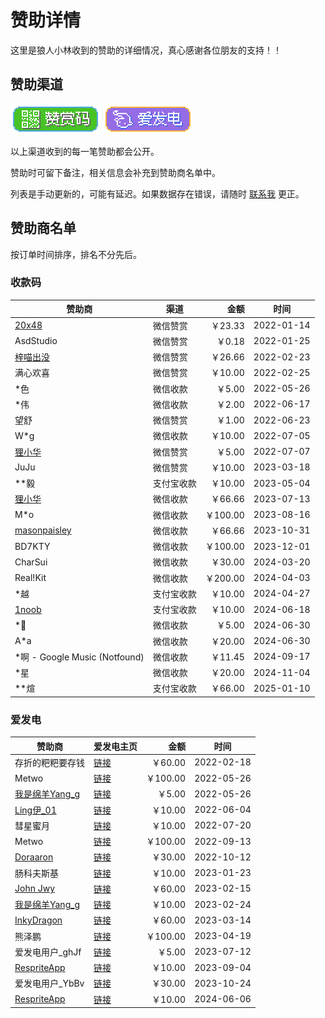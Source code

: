 # 赞助详情

这里是狼人小林收到的赞助的详细情况，真心感谢各位朋友的支持！！

## 赞助渠道

[![赞赏码](images/badge-payqr@2x.png)](payment-qr-codes.md)
[![爱发电](images/badge-afdian@2x.png)](https://afdian.com/a/takwolf)

以上渠道收到的每一笔赞助都会公开。

赞助时可留下备注，相关信息会补充到赞助商名单中。

列表是手动更新的，可能有延迟。如果数据存在错误，请随时 [联系我](https://github.com/TakWolf/TakWolf/issues) 更正。

## 赞助商名单

按订单时间排序，排名不分先后。

### 收款码

| 赞助商                                                          | 渠道    |      金额 | 时间         |
|--------------------------------------------------------------|-------|--------:|------------|
| [20x48](https://github.com/20x48)                            | 微信赞赏  |  ￥23.33 | 2022-01-14 |
| AsdStudio                                                    | 微信赞赏  |   ￥0.18 | 2022-01-25 |
| [梓喵出没](https://www.azimiao.com)                              | 微信赞赏  |  ￥26.66 | 2022-02-23 |
| 满心欢喜                                                         | 微信赞赏  |  ￥10.00 | 2022-02-25 |
| *色                                                           | 微信收款  |   ￥5.00 | 2022-05-26 |
| *伟                                                           | 微信收款  |   ￥2.00 | 2022-06-17 |
| 望舒                                                           | 微信赞赏  |   ￥1.00 | 2022-06-23 |
| W*g                                                          | 微信收款  |  ￥10.00 | 2022-07-05 |
| [狸小华](https://github.com/huage2580)                          | 微信赞赏  |   ￥5.00 | 2022-07-07 |
| JuJu                                                         | 微信赞赏  |  ￥10.00 | 2023-03-18 |
| **毅                                                          | 支付宝收款 |  ￥10.00 | 2023-05-04 |
| [狸小华](https://github.com/huage2580)                          | 微信收款  |  ￥66.66 | 2023-07-13 |
| M*o                                                          | 微信收款  | ￥100.00 | 2023-08-16 |
| [masonpaisley](https://apps.apple.com/cn/app/-/id6444766871) | 微信收款  |  ￥66.66 | 2023-10-31 |
| BD7KTY                                                       | 微信收款  | ￥100.00 | 2023-12-01 |
| CharSui                                                      | 微信收款  |  ￥30.00 | 2024-03-20 |
| Real!Kit                                                     | 微信收款  | ￥200.00 | 2024-04-03 |
| *越                                                           | 支付宝收款 |  ￥10.00 | 2024-04-27 |
| [1noob](https://github.com/1noob)                            | 支付宝收款 |  ￥10.00 | 2024-06-18 |
| *🌱                                                          | 微信收款  |   ￥5.00 | 2024-06-30 |
| A*a                                                          | 微信收款  |  ￥20.00 | 2024-06-30 |
| *啊 - Google Music (Notfound)                                 | 微信收款  |  ￥11.45 | 2024-09-17 |
| *星                                                           | 微信收款  |  ￥20.00 | 2024-11-04 |
| **煊                                                          | 支付宝收款 |  ￥66.00 | 2025-01-10 |

### 爱发电

| 赞助商                                               | 爱发电主页                                                        |      金额 | 时间         |
|---------------------------------------------------|--------------------------------------------------------------|--------:|------------|
| 存折的粑粑要存钱                                          | [链接](https://afdian.com/u/47970dd2907c11ecbf1952540025c377)  |  ￥60.00 | 2022-02-18 |
| Metwo                                             | [链接](https://afdian.com/u/8d344108dcac11ec984152540025c377)  | ￥100.00 | 2022-05-26 |
| [我是绵羊Yang_g](https://space.bilibili.com/43881503) | [链接](https://afdian.com/a/sheep_realms)                      |   ￥5.00 | 2022-05-26 |
| [Ling伊_01](https://space.bilibili.com/333720901)  | [链接](https://afdian.com/a/lingyi010101)                      |  ￥10.00 | 2022-06-04 |
| 彗星蜜月                                              | [链接](https://afdian.com/a/aliene)                            |  ￥10.00 | 2022-07-20 |
| Metwo                                             | [链接](https://afdian.com/u/04fcc8c6333411ed880c52540025c377)  | ￥100.00 | 2022-09-13 |
| [Doraaron](https://twitter.com/Dorraon1)          | [链接](https://afdian.com/u/687b67ba49f311ed93eb52540025c377)  |  ￥30.00 | 2022-10-12 |
| 肠科夫斯基                                             | [链接](https://afdian.com/a/guttia)                            |  ￥10.00 | 2023-01-23 |
| [John Jwy](https://github.com/jwyjohn)            | [链接](https://afdian.com/u/d0f21d0eacca11edbe9752540025c377 ) |  ￥60.00 | 2023-02-15 |
| [我是绵羊Yang_g](https://space.bilibili.com/43881503) | [链接](https://afdian.com/a/sheep_realms)                      |  ￥10.00 | 2023-02-24 |
| [InkyDragon](https://github.com/inkydragon)       | [链接](https://afdian.com/a/inkydragon)                        |  ￥60.00 | 2023-03-14 |
| 熊泽鹏                                               | [链接](https://afdian.com/u/8b324c16de4e11ed96c952540025c377)  | ￥100.00 | 2023-04-19 |
| 爱发电用户_ghJf                                        | [链接](https://afdian.com/u/8d29fb32207e11eea6075254001e7c00)  |   ￥5.00 | 2023-07-12 |
| [RespriteApp](https://resprite.fengeon.com/)      | [链接](https://afdian.com/a/team_wiki)                         |  ￥10.00 | 2023-09-04 |
| 爱发电用户_YbBv                                        | [链接](https://afdian.com/u/c2ca5ef2723211ee9a3e5254001e7c00)  |  ￥30.00 | 2023-10-24 |
| [RespriteApp](https://resprite.fengeon.com/)      | [链接](https://afdian.com/a/team_wiki)                         |  ￥10.00 | 2024-06-06 |
